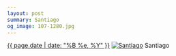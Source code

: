 ```yaml
---
layout: post
summary: Santiago
og_image: 107-1280.jpg
---
```


<p>
  <time><a href="/107">{{ page.date | date: "%B %e, %Y" }}</a></time>
  <a href="/107"><img src="{{ site.assets_url }}/107-640.jpg" srcset="{{ site.assets_url }}/107-1280.jpg 1280w, {{ site.assets_url }}/107-960.jpg 960w, {{ site.assets_url }}/107-640.jpg 640w, {{ site.assets_url }}/107-320.jpg 320w" sizes="(min-width: 700px) 50vw, calc(100vw - 2rem)" alt="Santiago" /></a>
  <span>Santiago</span>
</p>
